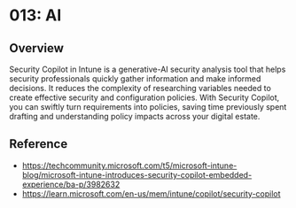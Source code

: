 # 013: AI

## Overview
Security Copilot in Intune is a generative-AI security analysis tool that helps security professionals quickly gather information and make informed decisions. It reduces the complexity of researching variables needed to create effective security and configuration policies. With Security Copilot, you can swiftly turn requirements into policies, saving time previously spent drafting and understanding policy impacts across your digital estate.


## Reference

* https://techcommunity.microsoft.com/t5/microsoft-intune-blog/microsoft-intune-introduces-security-copilot-embedded-experience/ba-p/3982632
* https://learn.microsoft.com/en-us/mem/intune/copilot/security-copilot


